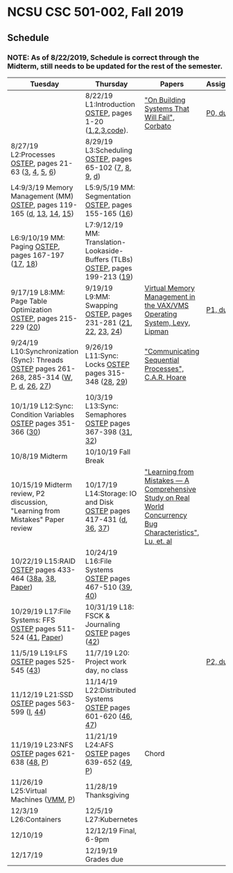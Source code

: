 
# NCSU CSC 501-002, Fall 2019

## Schedule 

### NOTE:  As of 8/22/2019, Schedule is correct through the Midterm, still needs to be updated for the rest of the semester.

| Tuesday | Thursday | Papers | Assignments |
|-----|-----|-----|-----|
| | 8/22/19	L1:Introduction  [OSTEP](http://pages.cs.wisc.edu/~remzi/OSTEP/), pages 1-20 ([1](http://pages.cs.wisc.edu/~remzi/OSTEP/preface.pdf),[2](http://pages.cs.wisc.edu/~remzi/OSTEP/dialogue-threeeasy.pdf),[3](http://pages.cs.wisc.edu/~remzi/OSTEP/intro.pdf),[code](http://pages.cs.wisc.edu/~remzi/OSTEP/Code/code.intro.tgz)). |  ["On Building Systems That Will Fail", Corbato](http://larch-www.lcs.mit.edu:8001/~corbato/turing91/) | [P0, due 9/7](https://people.engr.ncsu.edu/gjin2/Classes/501/Fall2019/assignments/PA0/pa0.html) |
| 8/27/19	L2:Processes [OSTEP](http://pages.cs.wisc.edu/~remzi/OSTEP/), pages 21-63 ([3](http://www.cs.wisc.edu/~remzi/OSTEP/dialogue-virtualization.pdf), [4](http://www.cs.wisc.edu/~remzi/OSTEP/cpu-intro.pdf), [5](http://www.cs.wisc.edu/~remzi/OSTEP/cpu-api.pdf), [6](http://www.cs.wisc.edu/~remzi/OSTEP/cpu-mechanisms.pdf))| 8/29/19	L3:Scheduling [OSTEP](http://pages.cs.wisc.edu/~remzi/OSTEP/), pages 65-102 ([7](http://www.cs.wisc.edu/~remzi/OSTEP/cpu-sched.pdf), [8](http://www.cs.wisc.edu/~remzi/OSTEP/cpu-sched-mlfq.pdf), [9](http://pages.cs.wisc.edu/~remzi/OSTEP/cpu-sched-lottery.pdf), [d](http://www.cs.wisc.edu/~remzi/OSTEP/cpu-dialogue.pdf))  | | | 
| L4:9/3/19	Memory Management (MM) [OSTEP](http://pages.cs.wisc.edu/~remzi/OSTEP/), pages 119-165 ([d](http://www.cs.wisc.edu/~remzi/OSTEP/dialogue-vm.pdf), [13](http://www.cs.wisc.edu/~remzi/OSTEP/vm-intro.pdf), [14](http://www.cs.wisc.edu/~remzi/OSTEP/vm-api.pdf), [15](http://www.cs.wisc.edu/~remzi/OSTEP/vm-mechanism.pdf)) |	L5:9/5/19	MM: Segmentation [OSTEP](http://pages.cs.wisc.edu/~remzi/OSTEP/), pages 155-165 ([16](http://www.cs.wisc.edu/~remzi/OSTEP/vm-segmentation.pdf))	| | |
| L6:9/10/19	MM: Paging [OSTEP](http://pages.cs.wisc.edu/~remzi/OSTEP/), pages 167-197 ([17](http://pages.cs.wisc.edu/~remzi/OSTEP/vm-freespace.pdf), [18](http://www.cs.wisc.edu/~remzi/OSTEP/vm-paging.pdf)) |	L7:9/12/19	MM: Translation-Lookaside-Buffers (TLBs)	[OSTEP](http://pages.cs.wisc.edu/~remzi/OSTEP/), pages 199-213 ([19](http://www.cs.wisc.edu/~remzi/OSTEP/vm-tlbs.pdf))	| | |
| 9/17/19	L8:MM: Page Table Optimization [OSTEP](http://pages.cs.wisc.edu/~remzi/OSTEP/), pages 215-229 ([20](http://www.cs.wisc.edu/~remzi/OSTEP/vm-smalltables.pdf)) |	9/19/19	L9:MM: Swapping	[OSTEP](http://pages.cs.wisc.edu/~remzi/OSTEP/), pages 231-281 ([21](http://www.cs.wisc.edu/~remzi/OSTEP/vm-beyondphys.pdf), [22](http://www.cs.wisc.edu/~remzi/OSTEP/vm-beyondphys-policy.pdf), [23](http://www.cs.wisc.edu/~remzi/OSTEP/vm-vax.pdf),  [24](http://www.cs.wisc.edu/~remzi/OSTEP/vm-dialogue.pdf))	| [Virtual Memory Management in the VAX/VMS Operating System, Levy, Lipman](https://users.soe.ucsc.edu/~sbrandt/221/Papers/Memory/levy-computer82.pdf) | [P1, due 9/28](https://people.engr.ncsu.edu/gjin2/Classes/501/Fall2019/assignments/PA1/pa1.html) |
| 9/24/19	L10:Synchronization (Sync): Threads [OSTEP](http://pages.cs.wisc.edu/~remzi/OSTEP/) pages 261-268, 285-314 ([W](http://en.wikipedia.org/wiki/Working_set), [P](http://denninginstitute.com/pjd/PUBS/WSModel_1968.pdf), [d](http://www.cs.wisc.edu/~remzi/OSTEP/dialogue-concurrency.pdf), [26](http://www.cs.wisc.edu/~remzi/OSTEP/threads-intro.pdf), [27](http://www.cs.wisc.edu/~remzi/OSTEP/threads-api.pdf)) | 9/26/19	L11:Sync: Locks [OSTEP](http://pages.cs.wisc.edu/~remzi/OSTEP/) pages 315-348 ([28](http://www.cs.wisc.edu/~remzi/OSTEP/threads-locks.pdf), [29](http://www.cs.wisc.edu/~remzi/OSTEP/threads-locks-usage.pdf))	| ["Communicating Sequential Processes", C.A.R. Hoare](https://www.cs.cmu.edu/~crary/819-f09/Hoare78.pdf)||
| 10/1/19	L12:Sync: Condition Variables [OSTEP](http://pages.cs.wisc.edu/~remzi/OSTEP/) pages 351-366 ([30](http://pages.cs.wisc.edu/~remzi/OSTEP/threads-cv.pdf)) | 10/3/19	L13:Sync: Semaphores	[OSTEP](http://pages.cs.wisc.edu/~remzi/OSTEP/) pages 367-398 ([31](http://www.cs.wisc.edu/~remzi/OSTEP/threads-sema.pdf),  [32](http://www.cs.wisc.edu/~remzi/OSTEP/threads-bugs.pdf))	| | |
| 10/8/19	Midterm | 10/10/19 Fall Break	| | |
| 10/15/19 Midterm review, P2 discussion, "Learning from Mistakes" Paper review |	10/17/19 L14:Storage: IO and Disk [OSTEP](http://pages.cs.wisc.edu/~remzi/OSTEP/) pages 417-431 ([d](http://www.cs.wisc.edu/~remzi/OSTEP/dialogue-persistence.pdf), [36](http://www.cs.wisc.edu/~remzi/OSTEP/file-devices.pdf), [37](http://www.cs.wisc.edu/~remzi/OSTEP/file-disks.pdf))  | ["Learning from Mistakes — A Comprehensive Study on Real World Concurrency Bug Characteristics", Lu, et. al](https://people.engr.ncsu.edu/gjin2/Classes/501/Fall2019/paper_bug_study.pdf) | |	
| 10/22/19	L15:RAID [OSTEP](http://pages.cs.wisc.edu/~remzi/OSTEP/) pages 433-464 ([38a](http://pages.cs.wisc.edu/~remzi/OSTEP/file-disks.pdf), [38](http://www.cs.wisc.edu/~remzi/OSTEP/file-raid.pdf), [Paper](paper_raid.pdf)) | 10/24/19 L16:File Systems [OSTEP](http://pages.cs.wisc.edu/~remzi/OSTEP/) pages 467-510 ([39](http://www.cs.wisc.edu/~remzi/OSTEP/file-intro.pdf), [40](http://www.cs.wisc.edu/~remzi/OSTEP/file-implementation.pdf)) | | |
| 10/29/19	L17:File Systems: FFS [OSTEP](http://pages.cs.wisc.edu/~remzi/OSTEP/) pages 511-524 ([41](http://www.cs.wisc.edu/~remzi/OSTEP/file-ffs.pdf), [Paper](=paper_ffs.pdf)) | 10/31/19	L18: FSCK & Journaling [OSTEP](http://pages.cs.wisc.edu/~remzi/OSTEP/) pages ([42](http://www.cs.wisc.edu/~remzi/OSTEP/file-journaling.pdf)) | | |
| 11/5/19	L19:LFS	[OSTEP](http://pages.cs.wisc.edu/~remzi/OSTEP/) pages 525-545 ([43](http://www.cs.wisc.edu/~remzi/OSTEP/file-lfs.pdf))  | 11/7/19	L20: Project work day, no class	| | [P2, due 11/9](https://people.engr.ncsu.edu/gjin2/Classes/501/Fall2019/assignments/PA2/pa2.html) |
| 11/12/19	L21:SSD [OSTEP](http://pages.cs.wisc.edu/~remzi/OSTEP/) pages 563-599 ([I](http://pages.cs.wisc.edu/~remzi/OSTEP/file-ssd.pdf), [44](http://pages.cs.wisc.edu/~remzi/OSTEP/file-integrity.pdf)) | 11/14/19	L22:Distributed Systems	[OSTEP](http://pages.cs.wisc.edu/~remzi/OSTEP/) pages 601-620 ([46](http://pages.cs.wisc.edu/~remzi/OSTEP/dialogue-distribution.pdf), [47](http://www.cs.wisc.edu/~remzi/OSTEP/dist-intro.pdf))	| | |
| 11/19/19	L23:NFS [OSTEP](http://pages.cs.wisc.edu/~remzi/OSTEP/) pages 621-638 ([48](http://www.cs.wisc.edu/~remzi/OSTEP/dist-nfs.pdf), [P](=nfs.pdf)) | 11/21/19	L24:AFS [OSTEP](http://pages.cs.wisc.edu/~remzi/OSTEP/) pages 639-652 ([49](http://www.cs.wisc.edu/~remzi/OSTEP/dist-afs.pdf), [P](=afs.pdf))	| Chord | |
| 11/26/19	L25:Virtual Machines ([VMM](http://www.cs.wisc.edu/~remzi/OSTEP/vmm-intro.pdf), [P](=disco.pdf)) | 11/28/19	Thanksgiving	| | |
| 12/3/19	L26:Containers |	12/5/19	L27:Kubernetes	| | |
| 12/10/19	| 12/12/19	Final, 6-9pm	| | |
| 12/17/19	| 12/19/19	Grades due	| | |
